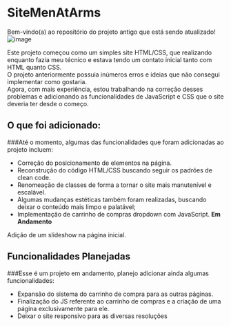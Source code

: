 # SiteMenAtArms
Bem-vindo(a) ao repositório do projeto antigo que está sendo atualizado!
![image](https://user-images.githubusercontent.com/116853508/225954716-8787fb8e-e38a-4b85-a2d7-de20eeec8b75.png)

Este projeto começou como um simples site HTML/CSS, que realizando enquanto fazia meu técnico e estava tendo um contato inicial tanto com HTML quanto CSS. <br>
O projeto anteriormente possuia inúmeros erros e ideias que não consegui implementar como gostaria.<br>
Agora, com mais experiência, estou trabalhando na correção desses problemas e adicionando as funcionalidades de JavaScript e CSS que o site deveria ter desde o começo.

## O que foi adicionado:
###Até o momento, algumas das funcionalidades que foram adicionadas ao projeto incluem:

- Correção do posicionamento de elementos na página.
- Reconstrução do código HTML/CSS buscando seguir os padrões de clean code.
- Renomeação de classes de forma a tornar o site mais manutenível e escalável.
- Algumas mudanças estéticas também foram realizadas, buscando deixar o conteúdo mais limpo e palatável;
- Implementação de carrinho de compras dropdown com JavaScript. **Em Andamento**

Adição de um slideshow na página inicial.
## Funcionalidades Planejadas
###Esse é um projeto em andamento, planejo adicionar ainda algumas funcionalidades:

- Expansão do sistema do carrinho de compra para as outras páginas.
- Finalização do JS referente ao carrinho de compras e a criação de uma página exclusivamente para ele.
- Deixar o site responsivo para as diversas resoluções
